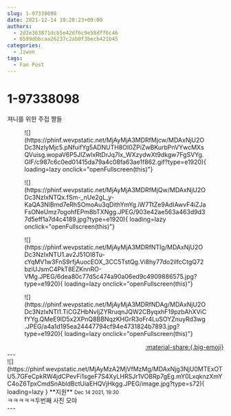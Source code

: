 ```yaml
---
slug: 1-97338098
date: 2021-12-14 19:28:23+09:00
authors:
  - 2d2e363871dcb5e42df6c9e58dff6c46
  - 6599dbbcaa26237c2ab0f3becb421b45
categories:
  - Jiwon
tags:
  - Fan Post
---
```


# 1-97338098

<div class="post-container" markdown="1">
<div class="content-container md-sidebar__scrollwrap" markdown="1">

져니를 위한 주접 짤들
<figure markdown="1">
![](https://phinf.wevpstatic.net/MjAyMjA3MDRfMjcw/MDAxNjU2ODc3NzIyMjc5.pNfuifYg5ADNUTH8OI0ZPiZwBKurbPnVYwcMXsQVuisg.wopaV6P5JIZwlxRtDrJq7Ix_WXzydwXt9dkgw7FgSVYg.GIF/c987c6c0ed01415da79a4c08fa63ae1f862.gif?type=e1920){ loading=lazy onclick="openFullscreen(this)"}
</figure>

<figure markdown="1">
![](https://phinf.wevpstatic.net/MjAyMjA3MDRfMjQw/MDAxNjU2ODc3NzIxNTQx.fSm-_nUe2gL_y-KaQA3NlBmd7eRhSOmoAu3qDithYmYg.iW7TtZe9AdIAwvF4iZJaFsONeUmz7ogohfEPm8bTXNgg.JPEG/903e42ae563a463d9d37d5eff1a7d4c4189.jpg?type=e1920){ loading=lazy onclick="openFullscreen(this)"}
</figure>

<figure markdown="1">
![](https://phinf.wevpstatic.net/MjAyMjA3MDRfNTIg/MDAxNjU2ODc3NzIxNTU1.av2J51OI8Tu-cYqMV1w3FnS9rfjAuocEOX_3CC5TstQg.Vi8hy77do2ilfcCtgQ72bziUJsmC4PkT8EZKnnRO-VMg.JPEG/6dea80c77d5c474a90a06ed9c4909886575.jpg?type=e1920){ loading=lazy onclick="openFullscreen(this)"}
</figure>

<figure markdown="1">
![](https://phinf.wevpstatic.net/MjAyMjA3MDRfNDAg/MDAxNjU2ODc3NzIxNTI1.TiCGZHbNvIjZYRruqnJQW2CByqxhF19pzbAhXViCfYYg.QMeE9lD5x2XPnQ8BBNqzKHGrR3oFr4LuSOYZnuyRd3wg.JPEG/a4a1d195ea24447794cf94e4731824b7893.jpg?type=e1920){ loading=lazy onclick="openFullscreen(this)"}
</figure>


</div>
</div>

<div style="text-align: right;" markdown="1">
<a href="https://weverse.io/fromis9/fanpost/1-97338098" style="text-align: right;">:material-share:{.big-emoji}</a>
</div>
---

<div class="comments-container md-sidebar__scrollwrap" markdown="1">
<div class="comment" markdown="1">
<div class='id-container' markdown="1">
![](https://phinf.wevpstatic.net/MjAyMzA2MjVfMzMg/MDAxNjg3NjU0MTExOTU5.7GFeCpkRW4jdCPevFi1sgeF7S4XyLHRSJr1VOBRp7gEg.mY0LxqknzXmYC4oZ6TpxCmdSnAbldBctUiaEHQVjHkgg.JPEG/image.jpg?type=s72){ loading=lazy }
**<span class="artist">지원</span>** <small>Dec 14 2021, 19:30</small><br>
</div>
<div class='comment-body' markdown="1">
ㅋㅋㅋㅋㅋ두번째 사진 모야
</div>
</div>
</div>
---
